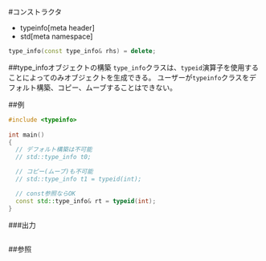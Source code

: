 #コンストラクタ
* typeinfo[meta header]
* std[meta namespace]

```cpp
type_info(const type_info& rhs) = delete;
```

##type_infoオブジェクトの構築
`type_info`クラスは、`typeid`演算子を使用することによってのみオブジェクトを生成できる。
ユーザーが`typeinfo`クラスをデフォルト構築、コピー、ムーブすることはできない。


##例
```cpp
#include <typeinfo>
 
int main()
{
  // デフォルト構築は不可能
  // std::type_info t0;

  // コピー(ムーブ)も不可能
  // std::type_info t1 = typeid(int);

  // const参照ならOK
  const std::type_info& rt = typeid(int);
}
```

###出力
```
```

##参照

